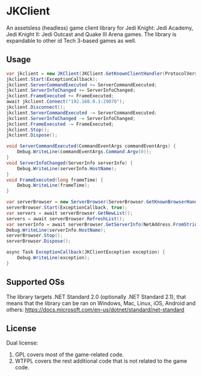 # JKClient
An assetsless (headless) game client library for Jedi Knight: Jedi Academy, Jedi Knight II: Jedi Outcast and Quake III Arena games. The library is expandable to other id Tech 3-based games as well.

## Usage
```csharp
var jkclient = new JKClient(JKClient.GetKnownClientHandler(ProtocolVersion.Protocol26, ClientVersion.JA_v1_01));
jkclient.Start(ExceptionCallback);
jkclient.ServerCommandExecuted += ServerCommandExecuted;
jkclient.ServerInfoChanged += ServerInfoChanged;
jkclient.FrameExecuted += FrameExecuted;
await jkclient.Connect("192.168.0.1:29070");
jkclient.Disconnect();
jkclient.ServerCommandExecuted -= ServerCommandExecuted;
jkclient.ServerInfoChanged -= ServerInfoChanged;
jkclient.FrameExecuted -= FrameExecuted;
jkclient.Stop();
jkclient.Dispose();
```

```csharp
void ServerCommandExecuted(CommandEventArgs commandEventArgs) {
	Debug.WriteLine(commandEventArgs.Command.Argv(0));
}
void ServerInfoChanged(ServerInfo serverInfo) {
	Debug.WriteLine(serverInfo.HostName);
}
void FrameExecuted(long frameTime) {
	Debug.WriteLine(frameTime);
}
```

```csharp
var serverBrowser = new ServerBrowser(ServerBrowser.GetKnownBrowserHandler(ProtocolVersion.Protocol26));
serverBrowser.Start(ExceptionCallback, true);
var servers = await serverBrowser.GetNewList();
servers = await serverBrowser.RefreshList();
var serverInfo = await serverBrowser.GetServerInfo(NetAddress.FromString("192.168.0.1:29070"));
Debug.WriteLine(serverInfo.HostName);
serverBrowser.Stop();
serverBrowser.Dispose();
```

```csharp
async Task ExceptionCallback(JKClientException exception) {
	Debug.WriteLine(exception);
}
```

## Supported OSs
The library targets .NET Standard 2.0 (optionally .NET Standard 2.1), that means that the library can be ran on Windows, Mac, Linux, iOS, Android and others:
https://docs.microsoft.com/en-us/dotnet/standard/net-standard

## License
Dual license:
1. GPL covers most of the game-related code.
2. WTFPL covers the rest additional code that is not related to the game code.

